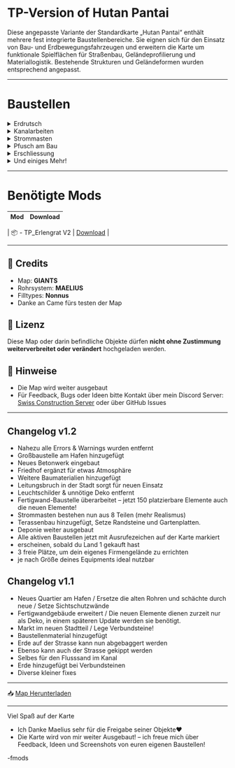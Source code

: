 # TP-Version of Hutan Pantai

Diese angepasste Variante der Standardkarte „Hutan Pantai“ enthält mehrere fest integrierte Baustellenbereiche. Sie eignen sich für den Einsatz von Bau- und Erdbewegungsfahrzeugen und erweitern die Karte um funktionale Spielflächen für Straßenbau, Geländeprofilierung und Materiallogistik. Bestehende Strukturen und Geländeformen wurden entsprechend angepasst.

---

# Baustellen
<details>
  <summary>Erdrutsch</summary>

  Ein großer Fels und jede Menge Erdmaterial blockieren die Straße. Deine Aufgabe ist es, das Geröll zu räumen, den Fels zu zerkleinern und die Strecke wieder freizumachen.

  ![Erdrutsch](Screenshot%202025-05-07%20144840.png)

</details>

<details>
  <summary>Kanalarbeiten</summary>

  Durch das letzte grosse Unwetter wurde jede Menge Flusssand in den Kanal geschwemmt. Befreie den Kanal vom Sand, damit er beim nächsten Unwetter nicht ganz verstopft!

  ![Erdrutsch](Screenshot%202025-05-07%20133651.png)

</details>

<details>
  <summary>Strommasten</summary>

  Es wurden neue Hochspannungsleitungen durch das Gebiet genehmigt. Du hast den Auftrag erhalten die Strommästen zu setzen, beachte aber das du vorher das Terrain anpasst. Insgesamt sprechen wir von 21 Masten

  ![Erdrutsch](Screenshot%202025-05-09%20132303.png)

</details>

<details>
  <summary>Pfusch am Bau</summary>

  Erst kürzlich wurden in der Stadt neue Verbundsteine gelegt, allerdings hat der Bauunternehmer gepfuscht und kein Kieskoffer eingebaut, reisse die neuen alten Verbundsteine raus und ersetze das Erdreich mit Kies.

  ![Erdrutsch](Screenshot%202025-05-07%20133651.png)

</details>

<details>
  <summary>Erschliessung</summary>

  Ein Ortansässiger Hotelier will sein Hotel erweitern, dazu muss ein Grundstütz neu erschlossen werden und der Aushub erstellt werden. Momentan ist dein Auftrag auch, die Innere Kanalisation zu erstellen.

  ![Erdrutsch](Screenshot%202025-05-09%20094620.png)

</details>

<details>
  <summary>Und einiges Mehr!</summary>

 Das sind nur einige Baustellen auf der Karte. 

</details>


---

# Benötigte Mods

| Mod | Download |
|-----|----------|

| 📦 - TP_Erlengrat V2              | [Download](https://discord.gg/nJgGj7BWX8)     |
<!--| 📦 - Platzierbarer Bauzaun        | [Download](https://example.com/bauzaun)       |
| 📦 - Hallenpack                   | [Download](https://example.com/hallenpack)    |-->
<!--| 📦 - Schweizer Absperrsystem V1.3 | [Download](https://discord.gg/eHB3pfskcU) |-->
---

## 🧱 Credits

- Map: **GIANTS**
- Rohrsystem: **MAELIUS**
- Filltypes: **Nonnus**
- Danke an Came fürs testen der Map
  
## 📜 Lizenz

Diese Map oder darin befindliche Objekte dürfen **nicht ohne Zustimmung weiterverbreitet oder verändert** hochgeladen werden.

## 📎 Hinweise

- Die Map wird weiter ausgebaut
- Für Feedback, Bugs oder Ideen bitte Kontakt über mein Discord Server: [Swiss Construction Server](https://discord.gg/eHB3pfskcU) oder über GitHub Issues

---

## Changelog v1.2


- Nahezu alle Errors & Warnings wurden entfernt
- Großbaustelle am Hafen hinzugefügt
- Neues Betonwerk eingebaut
- Friedhof ergänzt für etwas Atmosphäre
- Weitere Baumaterialien hinzugefügt
- Leitungsbruch in der Stadt sorgt für neuen Einsatz
- Leuchtschilder & unnötige Deko entfernt
- Fertigwand-Baustelle überarbeitet – jetzt 150 platzierbare Elemente auch die neuen Elemente!
- Strommasten bestehen nun aus 8 Teilen (mehr Realismus)
- Terassenbau hinzugefügt, Setze Randsteine und Gartenplatten.
- Deponie weiter ausgebaut
- Alle aktiven Baustellen jetzt mit Ausrufezeichen auf der Karte markiert
- erscheinen, sobald du Land 1 gekauft hast
- 3 freie Plätze, um dein eigenes Firmengelände zu errichten
- je nach Größe deines Equipments ideal nutzbar

## Changelog v1.1

- Neues Quartier am Hafen / Ersetze die alten Rohren und schächte durch neue / Setze Sichtschutzwände 
- Fertigwandgebäude erweitert / Die neuen Elemente dienen zurzeit nur als Deko, in einem späteren Update werden sie benötigt.
- Markt im neuen Stadtteil / Lege Verbundsteine! 
- Baustellenmaterial hinzugefügt
- Erde auf der Strasse kann nun abgebaggert werden
- Ebenso kann auch der Strasse gekippt werden
- Selbes für den Flusssand im Kanal
- Erde hinzugefügt bei Verbundsteinen
- Diverse kleiner fixes

---


📥 [Map Herunterladen](https://mega.nz/file/LsYkDBJI#zbMSOZrO1KkBM0gicaj0Kxa3etGZstruBPJcZ3iLuQA)


---

Viel Spaß auf der Karte 
- Ich Danke Maelius sehr für die Freigabe seiner Objekte❤️
- Die Karte wird von mir weiter Ausgebaut!
– ich freue mich über Feedback, Ideen und Screenshots von euren eigenen Baustellen!

-fmods





